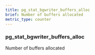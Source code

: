 ```yaml
---
title: pg_stat_bgwriter_buffers_alloc
brief: Number of buffers allocated
metric_type: counter
---
```

### pg_stat_bgwriter_buffers_alloc

Number of buffers allocated